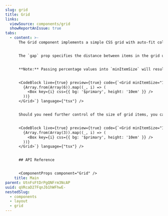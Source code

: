 ```yaml
---
slug: grid
title: Grid
links:
  viewSource: components/grid
  showReportAnIssue: true
tabs:
  - content: >-
      The Grid component implements a simple CSS grid with auto-fit columns


      The `gap` prop specifies the distance between items in the grid using the theme's `space` scale and the `minItemSize` prop specifies, in any valid CSS units, the minimum size of each grid item.


      **Note:** Passing percentage values into `minItemSize` will result in unintuitive behaviour. E.g. `minItemSize="50%"` will result in only one item per row because `50%` `width` + any `gap` between the items means the total width of the row will be `50%` + `50%` + `gap` which will wrap the second item onto the next line.


      <CodeBlock live={true} preview={true} code={`<Grid minItemSize="10em" gap="3" css={{ width: '100%' }}>
        {Array.from(Array(6)).map((_, i) => (
          <Box key={i} css={{ bg: '$primary', height: '10em' }} />
        ))}
      </Grid>`} language={"tsx"} />


      Should you need further control of the size of grid items, you can pass `maxItemSize`, which accepts the same value types as `minItemSize`. This is useful when you wish to control the width of items that may or may not fill the container width based on content, so they do not stretch to fill the width.


      <CodeBlock live={true} preview={true} code={`<Grid minItemSize="10em" maxItemSize="10em" gap="3" css={{ width: '100%' }}>
        {Array.from(Array(3)).map((_, i) => (
          <Box key={i} css={{ bg: '$primary', height: '10em' }} />
        ))}
      </Grid>`} language={"tsx"} />


      ## API Reference


      <ComponentProps component="Grid" />
    title: Main
parent: UtnFsFtDrPgQNFrm3NcAP
uuid: qVRcaD27FqnJb1hWFhwE-
nestedSlug:
  - components
  - layout
  - grid
---
```

